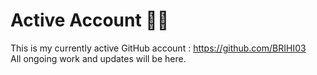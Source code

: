 <!-- # Hi there! I'm Houssame Brihi 👋🏼

I'm a passionate **Full-Stack Web Developer** with a knack for building dynamic, scalable web applications. I specialize in crafting modern user interfaces, writing clean code, and solving complex problems. Below is a breakdown of my tech stack, the technologies I've learned, and the languages I’m technically familiar with.




[![Gmail Badge](https://img.shields.io/badge/-brihihossam@gmail.com-red?style=for-the-badge&logo=Gmail&logoColor=white)](mailto:brihihossam@gmail.com)
[![LinkedIn Badge](https://img.shields.io/badge/LinkedIn-blue?style=for-the-badge&logo=linkedin&logoColor=white)](https://www.linkedin.com/in/houssame-brihi/)
[![X Badge](https://img.shields.io/badge/X-%2312100E.svg?style=for-the-badge&logo=X&logoColor=white)](https://www.x.com/HoussameBrihi)
[![LeetCode Badge](https://img.shields.io/badge/LeetCode-FFA116?style=for-the-badge&logo=leetcode&logoColor=black)](https://www.leetcode.com/u/BRIHI-HOUSSAME/)

---

## 🚀 My Tech Stack
I actively use these technologies to build my projects:

![Laravel](https://img.shields.io/badge/Laravel-%23FF2D20.svg?style=for-the-badge&logo=laravel&logoColor=white)
![Vue.js](https://img.shields.io/badge/Vue.js-%2335495e.svg?style=for-the-badge&logo=vuedotjs&logoColor=%234FC08D)
![Livewire](https://img.shields.io/badge/Livewire-%234A5EAF.svg?style=for-the-badge&logo=livewire&logoColor=white)

---

## 🛠 Technologies I've Worked With
Here are the tools and technologies I’ve gained proficiency in throughout my development journey:

### **Languages**  
![JavaScript](https://img.shields.io/badge/javascript-%23323330.svg?style=for-the-badge&logo=javascript&logoColor=%23F7DF1E)
![PHP](https://img.shields.io/badge/php-%23777BB4.svg?style=for-the-badge&logo=php&logoColor=white)
![HTML5](https://img.shields.io/badge/html5-%23E34F26.svg?style=for-the-badge&logo=html5&logoColor=white)
![CSS3](https://img.shields.io/badge/css3-%231572B6.svg?style=for-the-badge&logo=css3&logoColor=white)

### **Frontend Frameworks**  
![Vue.js](https://img.shields.io/badge/Vue.js-%2335495e.svg?style=for-the-badge&logo=vuedotjs&logoColor=%234FC08D)
![React.js](https://img.shields.io/badge/react-%2320232a.svg?style=for-the-badge&logo=react&logoColor=%2361DAFB)
![Livewire](https://img.shields.io/badge/Livewire-%234A5EAF.svg?style=for-the-badge&logo=livewire&logoColor=white)

### **Backend**  
![Laravel](https://img.shields.io/badge/Laravel-%23FF2D20.svg?style=for-the-badge&logo=laravel&logoColor=white)

### **CSS Preprocessors**  
![Sass](https://img.shields.io/badge/Sass-%23CC6699.svg?style=for-the-badge&logo=sass&logoColor=white)

### **UI Frameworks**  
![Tailwind CSS](https://img.shields.io/badge/tailwindcss-%2338B2AC.svg?style=for-the-badge&logo=tailwind-css&logoColor=white)
![Bootstrap](https://img.shields.io/badge/bootstrap-%23563D7C.svg?style=for-the-badge&logo=bootstrap&logoColor=white)

### **Databases**  
![MySQL](https://img.shields.io/badge/mysql-%2300f.svg?style=for-the-badge&logo=mysql&logoColor=white)
![SQL](https://img.shields.io/badge/sql-%23CC2927.svg?style=for-the-badge&logo=microsoftsqlserver&logoColor=white)

---

## 🕹 Tools

![Git](https://img.shields.io/badge/git-%23F05033.svg?style=for-the-badge&logo=git&logoColor=white)
![GitHub](https://img.shields.io/badge/github-%23181717.svg?style=for-the-badge&logo=github&logoColor=white)
![Docker](https://img.shields.io/badge/docker-%230db7ed.svg?style=for-the-badge&logo=docker&logoColor=white)
![Figma](https://img.shields.io/badge/figma-%23F24E1E.svg?style=for-the-badge&logo=figma&logoColor=white)
![Composer](https://img.shields.io/badge/composer-%23008494.svg?style=for-the-badge&logo=composer&logoColor=white)
![Postman](https://img.shields.io/badge/Postman-FF6C37?style=for-the-badge&logo=postman&logoColor=white)
![Jira](https://img.shields.io/badge/jira-%230A0FFF.svg?style=for-the-badge&logo=jira&logoColor=white)
![VSCode](https://img.shields.io/badge/Visual_Studio_Code-0078d7?style=for-the-badge&logo=visual%20studio%20code&logoColor=white)
![XAMPP](https://img.shields.io/badge/xampp-FB7A24?style=for-the-badge&logo=xampp&logoColor=white)

---

## 🔍 Technologies I’m Familiar With Technically
Apart from my stacks, I have dabbled in the following technologies:

![TypeScript](https://img.shields.io/badge/typescript-%23007ACC.svg?style=for-the-badge&logo=typescript&logoColor=white)
![Java](https://img.shields.io/badge/java-%23ED8B00.svg?style=for-the-badge&logo=java&logoColor=white)
![C](https://img.shields.io/badge/c-%2300599C.svg?style=for-the-badge&logo=c&logoColor=white)
![Python](https://img.shields.io/badge/python-%233776AB.svg?style=for-the-badge&logo=python&logoColor=%23FFD43B)
![Node.js](https://img.shields.io/badge/node.js-6DA55F?style=for-the-badge&logo=node.js&logoColor=white)
![Next.js](https://img.shields.io/badge/next.js-%23000000.svg?style=for-the-badge&logo=next.js&logoColor=white)
![Express.js](https://img.shields.io/badge/express.js-%23404d59.svg?style=for-the-badge&logo=express&logoColor=%2361DAFB)
![MongoDB](https://img.shields.io/badge/MongoDB-%234ea94b.svg?style=for-the-badge&logo=mongodb&logoColor=white)

---

## 💡 My Life Motto
_"Never give up."_

---

## ⚽ Outside of Coding
When I'm not coding, I enjoy:
- Playing **football**, **swimming**, and staying fit
- Exploring the latest trends in **tech** and **computer science**

--- -->
# Active Account 👋🏼

This is my currently active GitHub account : https://github.com/BRIHI03 </br>
All ongoing work and updates will be here.


